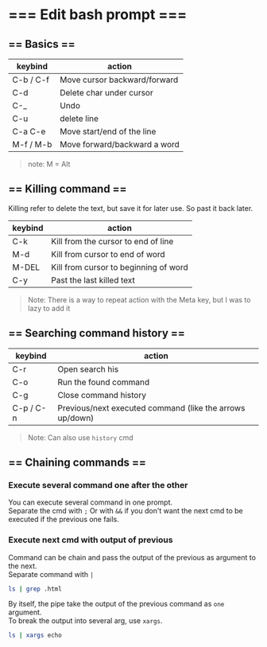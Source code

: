# === Edit bash prompt ===

## == Basics ==

| keybind        | action                        |
|----------------|-------------------------------|
| C-b / C-f      | Move cursor backward/forward  |
| C-d            | Delete char under cursor      |
| C-_            | Undo                          |
| C-u            | delete line                   |
| C-a C-e        | Move start/end of the line    |
| M-f / M-b      | Move forward/backward a word  |

> note: M = Alt

## == Killing command ==

Killing refer to delete the text, but save it for later use. So past it back later.

| keybind | action                                |
|---------|---------------------------------------|
| C-k     | Kill from the cursor to end of line   |
| M-d     | Kill from cursor to end of word       |
| M-DEL   | Kill from cursor to beginning of word |
| C-y     | Past the last killed text             |

> Note: There is a way to repeat action with the Meta key, but I was to lazy to add it

## == Searching command history ==

| keybind   | action                                                   |
|-----------|----------------------------------------------------------|
| C-r       | Open search his                                          |
| C-o       | Run the found command                                    |
| C-g       | Close command history                                    |
| C-p / C-n | Previous/next executed command (like the arrows up/down) |

> Note: Can also use `history` cmd

## == Chaining commands ==

### Execute several command one after the other

You can execute several command in one prompt.  
Separate the cmd with `;` 
Or with `&&` if you don't want the next cmd to be executed if the previous one fails.

### Execute next cmd with output of previous

Command can be chain and pass the output of the previous as argument to the next.  
Separate command with `|` 

```bash
ls | grep .html
```

By itself, the pipe take the output of the previous command as `one` argument.  
To break the output into several arg, use `xargs`. 

```bash
ls | xargs echo
```
